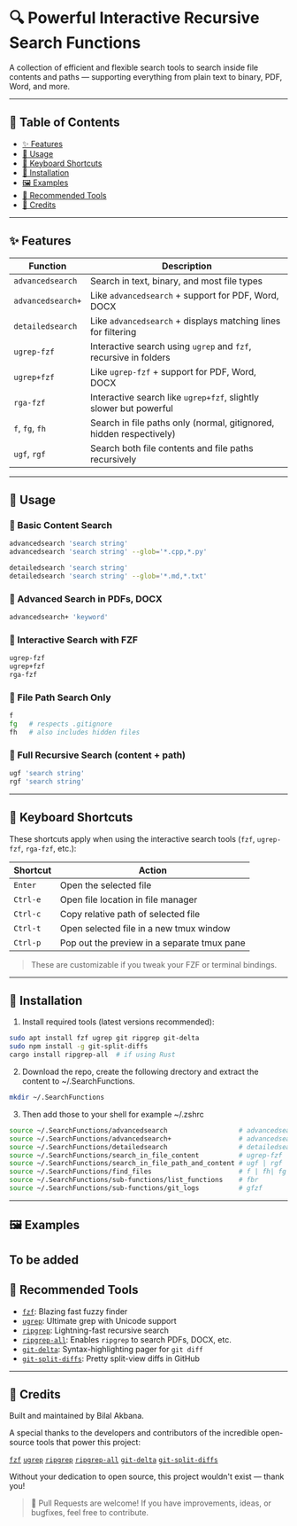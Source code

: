 # 🔍 Powerful Interactive Recursive Search Functions

A collection of efficient and flexible search tools to search inside file contents and paths — supporting everything from plain text to binary, PDF, Word, and more.

---

## 📑 Table of Contents

- [✨ Features](#-features)
- [🧭 Usage](#-usage)
- [🎹 Keyboard Shortcuts](#-keyboard-shortcuts)
- [🔧 Installation](#-installation)
- [🖼️ Examples](#-examples)
- [🧰 Recommended Tools](#-recommended-tools)
- [🙌 Credits](#-credits)

---

## ✨ Features

| Function          | Description                                                                 |
|-------------------|-----------------------------------------------------------------------------|
| `advancedsearch`  | Search in text, binary, and most file types                                 |
| `advancedsearch+` | Like `advancedsearch` + support for PDF, Word, DOCX                         |
| `detailedsearch`  | Like `advancedsearch` + displays matching lines for filtering               |
| `ugrep-fzf`       | Interactive search using `ugrep` and `fzf`, recursive in folders            |
| `ugrep+fzf`       | Like `ugrep-fzf` + support for PDF, Word, DOCX                              |
| `rga-fzf`         | Interactive search like `ugrep+fzf`, slightly slower but powerful           |
| `f`, `fg`, `fh`   | Search in file paths only (normal, gitignored, hidden respectively)         |
| `ugf`, `rgf`      | Search both file contents and file paths recursively                        |

---

## 🧭 Usage

### 🔹 Basic Content Search

```bash
advancedsearch 'search string'
advancedsearch 'search string' --glob='*.cpp,*.py'

detailedsearch 'search string'
detailedsearch 'search string' --glob='*.md,*.txt'
```

### 🔹 Advanced Search in PDFs, DOCX

```bash
advancedsearch+ 'keyword'
```

### 🔹 Interactive Search with FZF

```bash
ugrep-fzf
ugrep+fzf
rga-fzf
```

### 🔹 File Path Search Only

```bash
f
fg   # respects .gitignore
fh   # also includes hidden files
```

### 🔹 Full Recursive Search (content + path)

```bash
ugf 'search string'
rgf 'search string'
```

---

## 🎹 Keyboard Shortcuts

These shortcuts apply when using the interactive search tools (`fzf`, `ugrep-fzf`, `rga-fzf`, etc.):

| Shortcut | Action                                   |
|----------|------------------------------------------|
| `Enter`  | Open the selected file                   |
| `Ctrl-e` | Open file location in file manager       |
| `Ctrl-c` | Copy relative path of selected file      |
| `Ctrl-t` | Open selected file in a new tmux window  |
| `Ctrl-p` | Pop out the preview in a separate tmux pane |

> These are customizable if you tweak your FZF or terminal bindings.

---

## 🔧 Installation

1. Install required tools (latest versions recommended):

```bash
sudo apt install fzf ugrep git ripgrep git-delta
sudo npm install -g git-split-diffs
cargo install ripgrep-all  # if using Rust
```

2. Download the repo, create the following drectory and extract the content to ~/.SearchFunctions.
```bash
mkdir ~/.SearchFunctions
```
3. Then add those to your shell for example ~/.zshrc
```bash
source ~/.SearchFunctions/advancedsearch                  # advancedsearch | advancedsearch_respect_gitignore
source ~/.SearchFunctions/advancedsearch+                 # advancedsearch+ | advancedsearch_respect_gitignore+
source ~/.SearchFunctions/detailedsearch                  # detailedsearch | detailedsearch_respect_gitignore
source ~/.SearchFunctions/search_in_file_content          # ugrep-fzf | ugrep+fzf | rga-fzf
source ~/.SearchFunctions/search_in_file_path_and_content # ugf | rgf
source ~/.SearchFunctions/find_files                      # f | fh| fg
source ~/.SearchFunctions/sub-functions/list_functions    # fbr
source ~/.SearchFunctions/sub-functions/git_logs          # gfzf
```

---

## 🖼️ Examples
To be added
---

## 🧰 Recommended Tools

- [`fzf`](https://github.com/junegunn/fzf): Blazing fast fuzzy finder  
- [`ugrep`](https://github.com/Genivia/ugrep): Ultimate grep with Unicode support  
- [`ripgrep`](https://github.com/BurntSushi/ripgrep): Lightning-fast recursive search  
- [`ripgrep-all`](https://github.com/phiresky/ripgrep-all): Enables `ripgrep` to search PDFs, DOCX, etc.  
- [`git-delta`](https://github.com/dandavison/delta): Syntax-highlighting pager for `git diff`  
- [`git-split-diffs`](https://github.com/banga/git-split-diffs): Pretty split-view diffs in GitHub  

---

## 🙌 Credits

Built and maintained by Bilal Akbana.

A special thanks to the developers and contributors of the incredible open-source tools that power this project:

[`fzf`](https://github.com/junegunn/fzf) [`ugrep`](https://github.com/Genivia/ugrep) [`ripgrep`](https://github.com/BurntSushi/ripgrep) [`ripgrep-all`](https://github.com/phiresky/ripgrep-all) [`git-delta`](https://github.com/dandavison/delta) [`git-split-diffs`](https://github.com/banga/git-split-diffs)

Without your dedication to open source, this project wouldn't exist — thank you!

> 💬 Pull Requests are welcome! If you have improvements, ideas, or bugfixes, feel free to contribute.